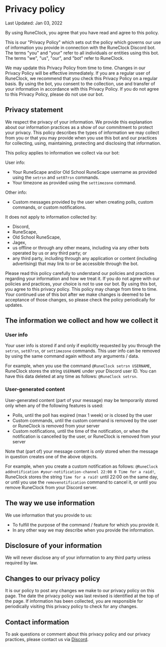 # Privacy policy

Last Updated: Jan 03, 2022

By using RuneClock, you agree that you have read and agree to this policy.

This is our "Privacy Policy" which sets out the policy which governs our use of information you provide in connection with the RuneClock Discord bot. The terms "you" and "your" refer to all individuals or entities using this bot. The terms "we", "us", "our", and "bot" refer to RuneClock.

We may update this Privacy Policy from time to time. Changes in our Privacy Policy will be effective immediately. If you are a regular user of RuneClock, we recommend that you check this Privacy Policy on a regular basis. By using the bot, you consent to the collection, use and transfer of your information in accordance with this Privacy Policy. If you do not agree to this Privacy Policy, please do not use our bot.

## Privacy statement

We respect the privacy of your information. We provide this explanation about our information practices as a show of our commitment to protect your privacy. This policy describes the types of information we may collect from you or that you may provide when you use this bot and our practices for collecting, using, maintaining, protecting and disclosing that information.

This policy applies to information we collect via our bot:

User info:

* Your RuneScape and/or Old School RuneScape username as provided using the `setrsn` and `set07rsn` commands.
* Your timezone as provided using the `settimezone` command.

Other info:

* Custom messages provided by the user when creating polls, custom commands, or custom notifications.

It does not apply to information collected by:

* Discord,
* RuneScape, 
* Old School RuneScape, 
* Jagex,
* us offline or through any other means, including via any other bots operated by us or any third party; or
* any third party, including through any application or content (including advertising) that may link to or be accessible through the bot.

Please read this policy carefully to understand our policies and practices regarding your information and how we treat it. If you do not agree with our policies and practices, your choice is not to use our bot. By using this bot, you agree to this privacy policy. This policy may change from time to time. Your continued use of this bot after we make changes is deemed to be acceptance of those changes, so please check the policy periodically for updates.

## The information we collect and how we collect it

### User info

Your user info is stored if and only if explicitly requested by you through the `setrsn`, `set07rsn`, or `settimezone` commands.
This user info can be removed by using the same command again without any arguments / data.

For example, when you use the command `@RuneClock setrsn USERNAME`, RuneClock stores the string `USERNAME` under your Discord user ID.
You can have this data deleted at any time as follows: `@RuneClock setrsn`.

### User-generated content

User-generated content (part of your message) may be temporarily stored only when any of the following features is used:

* Polls, until the poll has expired (max 1 week) or is closed by the user
* Custom commands, until the custom command is removed by the user or RuneClock is removed from your server
* Custom notifications, until the time of the notification, or when the notification is cancelled by the user, or RuneClock is removed from your server

Note that (part of) your message content is *only* stored when the message in question creates one of the above objects.

For example, when you create a custom notification as follows: `@RuneClock addnotification #your-notification-channel 22:00 0 Time for a raid!`,
RuneClock stores the string `Time for a raid!` until 22:00 on the same day, or until you use the `removenotification` command to cancel it, or until you remove RuneClock from your Discord server.

## The way we use information

We use information that you provide to us:

* To fulfill the purpose of the command / feature for which you provide it.
* In any other way we may describe when you provide the information.

## Disclosure of your information

We will never disclose any of your information to any third party unless required by law.

## Changes to our privacy policy

It is our policy to post any changes we make to our privacy policy on this page. 
The date the privacy policy was last revised is identified at the top of the page. 
If information has been collected, you are responsible for periodically visiting this privacy policy to check for any changes.

## Contact information

To ask questions or comment about this privacy policy and our privacy practices, please contact us via [Discord](https://discord.gg/Pcbz2HH).